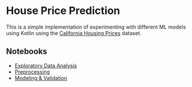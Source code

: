 # House Price Prediction

This is a simple implementation of experimenting with different ML models using Kotlin using the [California Housing Prices](https://www.kaggle.com/datasets/camnugent/california-housing-prices) dataset.
## Notebooks
  
- [Exploratory Data Analysis](./notebooks/01.exploratory-data-analysis.ipynb)
- [Preprocessing](./notebooks/02.preprocessing.ipynb)
- [Modeling & Validation](./notebooks/03.modeling-and-evaluation.ipynb)
